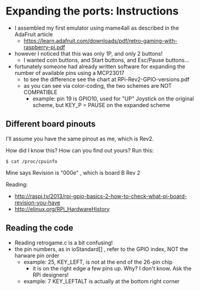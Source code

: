 Expanding the ports: Instructions
=================================

- I assembled my first emulator using mame4all as described in the AdaFruit article
    - https://learn.adafruit.com/downloads/pdf/retro-gaming-with-raspberry-pi.pdf
- however I noticed that this was only 1P, and only 2 buttons!
    - I wanted coin buttons, and Start buttons, and Esc/Pause buttons...
- fortunately someone had already written software for expanding the number of available pins using a MCP23017
    - to see the difference see the chart at RPi-Rev2-GPIO-versions.pdf
    - as you can see via color-coding, the two schemes are NOT COMPATIBLE
        - example: pin 19 is GPIO10, used for "UP" Joystick on the original scheme, but KEY_P = PAUSE on the expanded scheme

Different board pinouts
-----------------------

I'll assume you have the same pinout as me, which is Rev2.

How did I know this?  How can you find out yours? Run this:

    $ cat /proc/cpuinfo


Mine says Revision is "000e" , which is board B Rev 2

Reading:

- http://raspi.tv/2013/rpi-gpio-basics-2-how-to-check-what-pi-board-revision-you-have
- http://elinux.org/RPi_HardwareHistory

Reading the code
----------------

- Reading retrogame.c is a bit confusing!
- the pin numbers, as in ioStandard[] , refer to the GPIO index, NOT the harware pin order
    - example: 25, KEY_LEFT, is not at the end of the 26-pin chip
        - it is on the right edge a few pins up.  Why?  I don't know.  Ask the RPi designers!
    - example: 7 KEY_LEFTALT is actually at the bottom right corner



